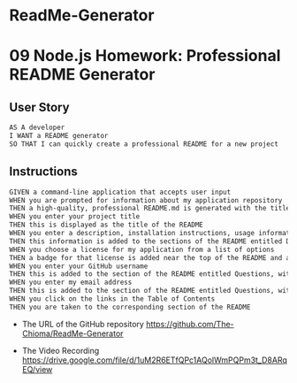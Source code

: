# ReadMe-Generator
# 09 Node.js Homework: Professional README Generator


## User Story

```md
AS A developer
I WANT a README generator
SO THAT I can quickly create a professional README for a new project
```

## Instructions

```md
GIVEN a command-line application that accepts user input
WHEN you are prompted for information about my application repository
THEN a high-quality, professional README.md is generated with the title of your project and sections entitled Description, Table of Contents, Installation, Usage, License, Contributing, Tests, and Questions
WHEN you enter your project title
THEN this is displayed as the title of the README
WHEN you enter a description, installation instructions, usage information, contribution guidelines, and test instructions
THEN this information is added to the sections of the README entitled Description, Installation, Usage, Contributing, and Tests
WHEN you choose a license for my application from a list of options
THEN a badge for that license is added near the top of the README and a notice is added to the section of the README entitled License that explains which license the application is covered under
WHEN you enter your GitHub username
THEN this is added to the section of the README entitled Questions, with a link to your GitHub profile
WHEN you enter my email address
THEN this is added to the section of the README entitled Questions, with instructions on how to reach you with additional questions
WHEN you click on the links in the Table of Contents
THEN you are taken to the corresponding section of the README
```

* The URL of the GitHub repository
https://github.com/The-Chioma/ReadMe-Generator

* The Video Recording
https://drive.google.com/file/d/1uM2R6ETfQPc1AQolWmPQPm3t_D8ARqEQ/view
